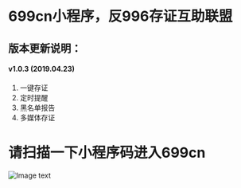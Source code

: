 # 699cn小程序，反996存证互助联盟

## 版本更新说明：

#### v1.0.3 (2019.04.23)

1. 一键存证
2. 定时提醒
3. 黑名单报告
4. 多媒体存证

# 请扫描一下小程序码进入699cn
![Image text](https://github.com/996-699/996.699/blob/master/static/img/699code.jpg)
